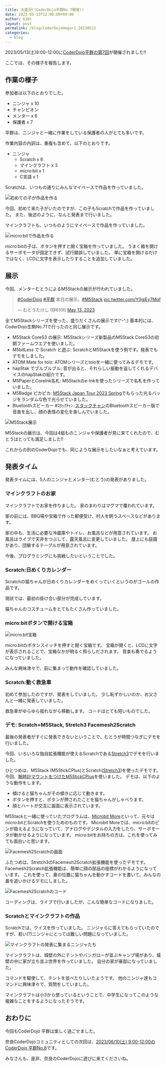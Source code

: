 ```yaml
---
title: 大盛況!!CoderDojo平群No.7開催!!
date: 2023-05-13T12:00:00+09:00
author: 610t
layout: post
permalink: /blog/CoderDojoHeguri_20230513
categories:
  - blog
---
```

2023/05/13(土)9:00-12:00に[CoderDojo平群の第7回](https://coderdojo-nara-ikoma.connpass.com/event/273923/)が開催されました!!

ここでは、その様子を報告します。

## 作業の様子
参加者は以下のとおりでした。
- ニンジャ x 10
- チャンピオン
- メンター x 6
- 保護者 x 7

平群は、ニンジャと一緒に作業をしている保護者の人がとても多いです。

作業内容の内訳は、重複も含めて、以下のとおりです。
- ニンジャ
  - Scratch x 6
  - マインクラフト x 3
  - micro:bit x 1
  - C言語 x 1

Scratchは、いつもの通りにみんなマイペースで作品を作っていました。

![初めての子が作品を作る](/assets/images/2023/2023-05-13-first.jpg)

今回、初めて来た子がいたのですが、この子もScratchで作品を作っていました。
また、後述のように、なんと発表まで行いました。

マインクラフトも、いつものようにマイペースで作品を作っていました。

![micro:bitで作品を作る](/assets/images/2023/2023-05-13-microbit_work.jpg)

micro:bitの子は、ボタンを押すと開く宝箱を作っていました。
うまく箱を開けるサーボモータが固定できず、試行錯誤していました。
単に宝箱を開けるだけではなく、LCDに文字を表示したりすることを追加していました。


## 展示
今回、メンターむとうによるM5Stackの展示が行われていました。

<blockquote class="twitter-tweet"><p lang="ja" dir="ltr"><a href="https://twitter.com/hashtag/CoderDojo?src=hash&amp;ref_src=twsrc%5Etfw">#CoderDojo</a> <a href="https://twitter.com/hashtag/%E5%B9%B3%E7%BE%A4?src=hash&amp;ref_src=twsrc%5Etfw">#平群</a> 本日の展示。<a href="https://twitter.com/hashtag/M5Stack?src=hash&amp;ref_src=twsrc%5Etfw">#M5Stack</a> <a href="https://t.co/Y0gjEy7Mqf">pic.twitter.com/Y0gjEy7Mqf</a></p>&mdash; むとうたけし (@610t) <a href="https://twitter.com/610t/status/1657186229815853056?ref_src=twsrc%5Etfw">May 13, 2023</a></blockquote> <script async src="https://platform.twitter.com/widgets.js" charset="utf-8"></script>

全てM5Stackシリーズを使った、盛りだくさんの展示です(^-^;)
基本的には、CoderDojo生駒No.71で行ったのと同じ展示です。

- M5Stack CoreS3 の展示: M5Stackシリーズ新製品のM5Stack CoreS3の初期ファームウエアを使いました。
- M5bitLess で Scratch と遊ぶ: ScratchとM5Stackを使う例です。発表でもデモをしました。
- ATOM Mate for toio: ATOMシリーズとtoioを一緒に使ってみるデモです。
- hapStak でブルブルブル: 音が出ると、それらしい振動を返してくれるデバイスのhapStakの紹介です。
- M5PaperとCoreInk名札: M5Stackのe-Inkを使ったシリーズで名札を作っていました。
- M5Badge ピカピカ: [M5Stack Japan Tour 2023 Spring](https://www.switch-science.com/blogs/magazine/m5stackjapantour2023)でもらった光るバッジをランダムな色で光らせていました。
- Bluetoothスピーカー #ｽﾀｯｸﾁｬﾝ :[スタックチャン](https://protopedia.net/prototype/2345)のBluetoothスピーカー版で音楽を出し、顔の表情の変化を楽しんでいました。

![M5Stack展示](/assets/images/2023/2023-05-13-m5stack.jpg)

M5Stackの展示は、今回は4組ものニンジャや保護者が見に来てくれたので、むとうはとっても満足しました!!

これからの別のCoderDojoでも、同じような展示をしたいなぁと考えています。

## 発表タイム
発表タイムには、5人のニンジャとメンター(むとう)の発表がありました。

### マインクラフトのお家
マインクラフトでお家を作りました。
家のまわりはマグマで覆われています。

家の前には、BBQ場や宝箱で作った郵便受け、村人を飼うスペースなどがあります。

家の中も、生活に必要な冷蔵庫やトイレ、お風呂などが用意されています。
お風呂はライブで天井をつぶして、露天風呂に変更していました。
屋上にも庭園があり、団欒するテーブルが用意されています。

今後、プログラミングにも挑戦したいということでした。

### Scratch:日めくりカレンダー
Scratchの猫ちゃんが日めくりカレンダーをめくっていくというのがゴールの作品です。

現状では、最初の掛け合い部分が完成しています。

猫ちゃんのコスチュームをとてもたくさん作っていました。

### micro:bitボタンで開ける宝箱
![micro:bit宝箱](/assets/images/2023/2023-05-13-microbit.jpg)

micro:bitのボタンスイッチを押すと開く宝箱です。
宝箱が開くと、LCDに文字が表示されることで、宝箱なかが明るく照らしだされます。
音楽も奏でるようになっていました。

みんな興味津々で、前に集まって動作を確認していました。

### Scratch:動く救急車
初めて参加したのですが、発表をしていました。
少し恥ずかしいのか、お父さんと一緒に発表していました。

救急車がゆらゆら揺れながら移動します。
コードはとても短いものでした。

### デモ: Scratch+M5Stack, Stretch3 Facemesh2Scratch
最後の発表者がすぐに発表できないということで、むとうが時間つなぎにデモを行いました。

今回、いろいろな独自拡張機能が使えるScratchである[Stretch3](https://stretch3.github.io/)でデモを行いました。

ひとつめは、M5Stack (M5StickCPlus)とScratch([Stretch3](https://stretch3.github.io/))を使ったデモです。
今回、[腕時計マウントをつけたM5StickCPlus](https://www.switch-science.com/products/7535)を使いました。
デモは、以下のような動作をします。
- 傾けると猫ちゃんがその傾きに応じて動きます。
- ボタンを押すと、ボタンが押されたことを猫ちゃんがしゃべります。
- 顔とハートが交互に画面に表示されています。

M5Stackと一緒に使っていたプログラムは、[Microbit More](https://microbit-more.github.io/index-ja.html)といって、元々はmicro:bitとScratchを使うためのものです。
Microbit Moreでは、micro:bitのピンが扱えるようになっていて、アナログやデジタルの入力をしたり、サーボモータが動かせるようになっています。
micro:bitをお持ちの方は、これを使ってみても面白いと思います。

![Facemesh2Scratchの画面](/assets/images/2023/2023-05-13-Facemesh2Scratch-code.png)

ふたつめは、Stretch3のFacemesh2Scratch拡張機能を使ったデモです。
Facemesh2Scratch拡張機能は、簡単に顔の部品の座標がわかるようになっています。
これを使って、鼻の位置に猫ちゃんを動かすコードを書いて、みんなの鼻を追いかけるデモにしました。

![Facemesh2Scratchのコード](/assets/images/2023/2023-05-13-Facemesh2Scratch.png)

コーディングは、ライブで行いましたが、こんな簡単なコードになりました。

### Scratchとマインクラフトの作品
Scratchでは、クイズを作っていました。
ニンジャらに答えてもらっていたのですが、若い(?)ニンジャにとっては難しい問題になっていました。

![マインクラフトの発表に集まるニンジャたち](/assets/images/2023/2023-05-13-minecraft.jpg)

マインクラフトは、城壁の外にテントやバンガローが並ぶキャンプ場があり、城壁の中に家が立ち並ぶ世界を作っていました。
自分の家が豪邸になっていました。

コマンドを駆使して、テントを並べたりしいたようです。
他のニンジャ達もコマンドに興味津々で、質問をしていました。

マインクラフトは小3から使っているということで、中学生になってこのような複雑なことをするようになったそうです。

## おわりに
今回もCoderDojo 平群は楽しく過ごせました。

奈良CoderDojoコミュニティとしての次回は、[2023/06/10(土) 9:00-12:00のCoderDojo 平群No.8](https://coderdojo-nara-ikoma.connpass.com/event/280435/)です。

みなさんも、是非、奈良のCoderDojoに遊びに来てくださいね。

